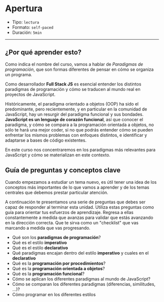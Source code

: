 # Apertura

* Tipo: `lectura`
* Formato: `self-paced`
* Duración: `5min`

***

## ¿Por qué aprender esto?

Como indica el nombre del curso, vamos a hablar de _Paradigmas de programación_,
que son formas diferentes de pensar en cómo se organiza un programa.

Como desarrollador **Full Stack JS** es esencial entender los distintos
paradigmas de programación y cómo se traducen al mundo real en proyectos de
JavaScript.

Históricamente, el paradigma orientado a objetos (OOP) ha sido el predominante,
pero recientemente, y en particular en la comunidad de JavaScript, hay un
resurgir del paradigma funcional y sus bondades. **JavaScript es un lenguaje de
corazón funcional**, así que conocer el paradigma, y cómo se compara a la
programación orientada a objetos, no sólo te hará una mejor coder, si no que
podrás entender cómo se pueden enfrentar los mismos problemas con enfoques
distintos, e identificar y adaptarse a bases de código existentes.

En este curso nos concentraremos en los paradigmas más relevantes para
JavaScript y cómo se materializan en este contexto.

## Guía de preguntas y conceptos clave

Cuando empezamos a estudiar un tema nuevo, es útil tener una idea de los
conceptos más importantes de lo que vamos a aprender y de los temas centrales
que debemos prestar particular atención.

A continuación te presentamos una serie de preguntas que debes ser capaz de
responder al terminar esta unidad. Utiliza estas preguntas como guía para
orientar tus esfuerzos de aprendizaje. Regresa a ellas constantemente a medida
que avanzas para validar que estás avanzando en la dirección correcta. Que te
sirva como un "checklist" que vas marcando a medida que vas progresando.

* Qué son los **paradigmas de programación**?
* Qué es el estilo **imperativo**
* Qué es el estilo **declarativo**
* Qué paradigmas encajan dentro del estilo **imperativo** y cuales en el
  **declarativo**
* Qué es la **programación por procedimientos**?
* Qué es la **programación orientada a objetos**?
* Qué es la **programación funcional**?
* Cómo se aplican los diferentes paradigmas al mundo de JavaScript?
* Cómo se comparan los diferentes paradigmas (diferencias, similitudes, ...)?
* Cómo programar en los diferentes estilos
